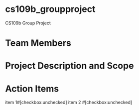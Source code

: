 # cs109b_groupproject
CS109b Group Project

# Team Members

# Project Description and Scope

# Action Items
item 1#[checkbox:unchecked]
item 2 #[checkbox:unchecked]

